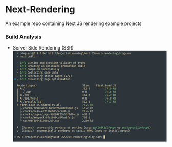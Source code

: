 # Next-Rendering
An example repo containing Next JS rendering example projects

### Build Analysis

- Server Side Rendering (SSR)
![ssr-build](images/blog-ssr-build-inspect.PNG)
